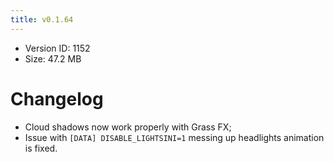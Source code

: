 ```yaml
---
title: v0.1.64
---
```


*   Version ID: 1152
*   Size: 47.2 MB

# Changelog

*   Cloud shadows now work properly with Grass FX;
*   Issue with `[DATA] DISABLE_LIGHTSINI=1` messing up headlights animation is fixed.

